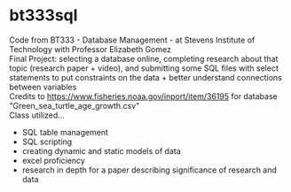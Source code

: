 # bt333sql
Code from BT333 - Database Management - at Stevens Institute of Technology with Professor Elizabeth Gomez  
Final Project: selecting a database online, completing research about that topic (research paper + video), and submitting some SQL files with select statements to put constraints on the data + better understand connections between variables  
Credits to https://www.fisheries.noaa.gov/inport/item/36195 for database "Green_sea_turtle_age_growth.csv"  
Class utilized...  
- SQL table management
- SQL scripting
- creating dynamic and static models of data
- excel proficiency
- research in depth for a paper describing significance of research and data  

